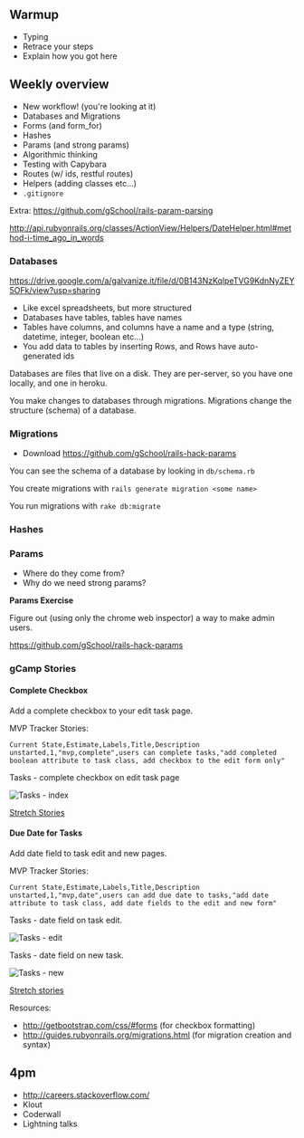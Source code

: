 ## Warmup

* Typing
* Retrace your steps
* Explain how you got here

## Weekly overview

* New workflow! (you're looking at it)
* Databases and Migrations
* Forms (and form_for)
* Hashes
* Params (and strong params)
* Algorithmic thinking
* Testing with Capybara
* Routes (w/ ids, restful routes)
* Helpers (adding classes etc...)
* `.gitignore`

Extra: https://github.com/gSchool/rails-param-parsing

http://api.rubyonrails.org/classes/ActionView/Helpers/DateHelper.html#method-i-time_ago_in_words

### Databases

https://drive.google.com/a/galvanize.it/file/d/0B143NzKqlpeTVG9KdnNyZEY5OFk/view?usp=sharing

* Like excel spreadsheets, but more structured
* Databases have tables, tables have names
* Tables have columns, and columns have a name and a type (string, datetime, integer, boolean etc...)
* You add data to tables by inserting Rows, and Rows have auto-generated ids

Databases are files that live on a disk.  They are per-server, so you have one locally, and one in heroku.

You make changes to databases through migrations.  Migrations change the structure (schema) of a database.

### Migrations

* Download https://github.com/gSchool/rails-hack-params

You can see the schema of a database by looking in `db/schema.rb`

You create migrations with `rails generate migration <some name>`

You run migrations with `rake db:migrate`

### Hashes



### Params

* Where do they come from?
* Why do we need strong params?

**Params Exercise**

Figure out (using only the chrome web inspector) a way to make admin users.

https://github.com/gSchool/rails-hack-params

### gCamp Stories

#### Complete Checkbox

Add a complete checkbox to your edit task page.

MVP Tracker Stories:
```
Current State,Estimate,Labels,Title,Description
unstarted,1,"mvp,complete",users can complete tasks,"add completed boolean attribute to task class, add checkbox to the edit form only"
```

Tasks - complete checkbox on edit task page

![Tasks - index](https://galvanize.mybalsamiq.com/mockups/2352724.png?key=dd6f91232218fa4d6cbf663738e10e0cfca3e151)

[Stretch Stories](https://github.com/gSchool/gcamp-assets/blob/master/0080-tasks-complete-checkbox.md#stretch-wireframes)

#### Due Date for Tasks

Add date field to task edit and new pages.

MVP Tracker Stories:

```
Current State,Estimate,Labels,Title,Description
unstarted,1,"mvp,date",users can add due date to tasks,"add date attribute to task class, add date fields to the edit and new form"
```

Tasks - date field on task edit.

![Tasks - edit](https://galvanize.mybalsamiq.com/mockups/2356838.png?key=dd6f91232218fa4d6cbf663738e10e0cfca3e151)

Tasks - date field on new task.

![Tasks - new](https://galvanize.mybalsamiq.com/mockups/2356831.png?key=dd6f91232218fa4d6cbf663738e10e0cfca3e151)

[Stretch stories](https://github.com/gSchool/gcamp-assets/blob/master/0090-tasks-date.md#stretch-wireframes)  

Resources:

* http://getbootstrap.com/css/#forms (for checkbox formatting)
* http://guides.rubyonrails.org/migrations.html (for migration creation and syntax)

## 4pm

* http://careers.stackoverflow.com/
* Klout
* Coderwall
* Lightning talks
